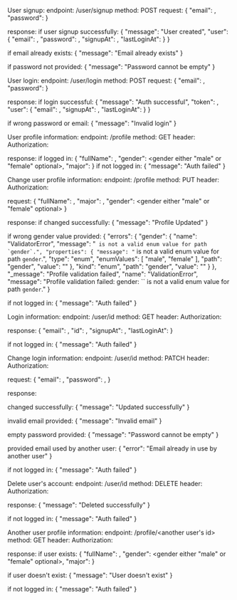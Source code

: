 User signup:
endpoint: /user/signup
method: POST
request:
{
    "email": <email>,
    "password": <password>
}

response:
if user signup successfully:
{
    "message": "User created",
    "user": {
        "email": <email>,
        "password": <password>,
        "signupAt": <date>,
        "lastLoginAt": <date>
    }
}

if email already exists:
{
    "message": "Email already exists"
}

if password not provided:
{
    "message": "Password cannot be empty"
}

User login:
endpoint: /user/login
method: POST
request:
{
    "email": <email>,
    "password": <password>
}

response:
if login successful:
{
    "message": "Auth successful",
    "token": <login token>,
    "user": {
        "email": <email>,
        "signupAt": <date>,
        "lastLoginAt": <date>
    }
}

if wrong password or email:
{
    "message": "Invalid login"
}

User profile information:
endpoint: /profile
method: GET
header: Authorization: <token>

response:
if logged in:
{
    "fullName": <fullName optional>,
    "gender": <gender either "male" or "female" optional>,
    "major": <major optional>
}
if not logged in:
{
    "message": "Auth failed"
}

Change user profile information:
endpoint: /profile
method: PUT
header: Authorization: <token>

request:
{
    "fullName": <fullName optional>,
    "major": <major optional>,
    "gender": <gender either "male" or "female" optional>
}

response:
if changed successfully:
{
    "message": "Profile Updated"
}

if wrong gender value provided:
{
    "errors": {
        "gender": {
            "name": "ValidatorError",
            "message": "`` is not a valid enum value for path `gender`.",
            "properties": {
                "message": "`` is not a valid enum value for path `gender`.",
                "type": "enum",
                "enumValues": [
                    "male",
                    "female"
                ],
                "path": "gender",
                "value": ""
            },
            "kind": "enum",
            "path": "gender",
            "value": ""
        }
    },
    "_message": "Profile validation failed",
    "name": "ValidationError",
    "message": "Profile validation failed: gender: `` is not a valid enum value for path `gender`."
}

if not logged in:
{
    "message": "Auth failed"
}

Login information:
endpoint: /user/id
method: GET
header: Authorization: <token>

response:
{
    "email": <email>,
    "id": <id>,
    "signupAt": <date>,
    "lastLoginAt": <date>
}

if not logged in:
{
    "message": "Auth failed"
}

Change login information:
endpoint: /user/id
method: PATCH
header: Authorization: <token>

request:
{
    "email": <email optional>,
    "password": <password optional>,
}

response:

changed successfully:
{
    "message": "Updated successfully"
}

invalid email provided:
{
    "message": "Invalid email"
}

empty password provided:
{
    "message": "Password cannot be empty"
}

provided email used by another user:
{
    "error": "Email already in use by another user"
}

if not logged in:
{
    "message": "Auth failed"
}


Delete user's account:
endpoint: /user/id
method: DELETE
header: Authorization: <token>

response:
{
    "message": "Deleted successfully"
}

if not logged in:
{
    "message": "Auth failed"
}

Another user profile information:
endpoint: /profile/<another user's id>
method: GET
header: Authorization: <token>

response:
if user exists:
{
    "fullName": <fullName optional>,
    "gender": <gender either "male" or "female" optional>,
    "major": <major optional>
}

if user doesn't exist:
{
    "message": "User doesn't exist"
}

if not logged in:
{
    "message": "Auth failed"
}